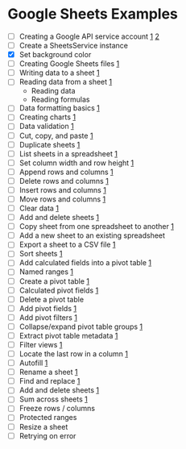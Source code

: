 # Google Sheets Examples

* [ ] Creating a Google API service account [1](https://www.youtube.com/watch?v=sAgWCbGMzTo&list=PL3JVwFmb_BnSee8RFaRPZ3nykuMRlaQp1&index=1)
[2](https://www.youtube.com/watch?v=sVURhxyc6jE&list=PL3JVwFmb_BnSee8RFaRPZ3nykuMRlaQp1&index=43)
* [ ] Create a SheetsService instance
* [X] Set background color
* [ ] Creating Google Sheets files [1](https://www.youtube.com/watch?v=JRUxeQ6ZCy0&list=PL3JVwFmb_BnSee8RFaRPZ3nykuMRlaQp1&index=2)
* [ ] Writing data to a sheet [1](https://www.youtube.com/watch?v=YF7Ad-7pvks&list=PL3JVwFmb_BnSee8RFaRPZ3nykuMRlaQp1&index=3)
* [ ] Reading data from a sheet [1](https://www.youtube.com/watch?v=gkglr8GID5E&list=PL3JVwFmb_BnSee8RFaRPZ3nykuMRlaQp1&index=4)
  * Reading data
  * Reading formulas
* [ ] Data formatting basics [1](https://www.youtube.com/watch?v=R4EN3iPRris&list=PL3JVwFmb_BnSee8RFaRPZ3nykuMRlaQp1&index=5)
* [ ] Creating charts [1](https://www.youtube.com/watch?v=xt3p5I8mNWE&list=PL3JVwFmb_BnSee8RFaRPZ3nykuMRlaQp1&index=6)
* [ ] Data validation [1](https://www.youtube.com/watch?v=n_Z2565gu6Y&list=PL3JVwFmb_BnSee8RFaRPZ3nykuMRlaQp1&index=7)
* [ ] Cut, copy, and paste [1](https://www.youtube.com/watch?v=r8GWH2E_ehw&list=PL3JVwFmb_BnSee8RFaRPZ3nykuMRlaQp1&index=8)
* [ ] Duplicate sheets [1](https://www.youtube.com/watch?v=BgQoPcoOiGY&list=PL3JVwFmb_BnSee8RFaRPZ3nykuMRlaQp1&index=9)
* [ ] List sheets in a spreadsheet [1](https://www.youtube.com/watch?v=BgQoPcoOiGY&list=PL3JVwFmb_BnSee8RFaRPZ3nykuMRlaQp1&index=9)
* [ ] Set column width and row height [1](https://www.youtube.com/watch?v=H3uMEaPqTVE&list=PL3JVwFmb_BnSee8RFaRPZ3nykuMRlaQp1&index=11)
* [ ] Append rows and columns [1](https://www.youtube.com/watch?v=txfiwEjb7sk&list=PL3JVwFmb_BnSee8RFaRPZ3nykuMRlaQp1&index=12)
* [ ] Delete rows and columns [1](https://www.youtube.com/watch?v=w1jrCxWx7Tc&list=PL3JVwFmb_BnSee8RFaRPZ3nykuMRlaQp1&index=13)
* [ ] Insert rows and columns [1](https://www.youtube.com/watch?v=FL7WSsO5EVs&list=PL3JVwFmb_BnSee8RFaRPZ3nykuMRlaQp1&index=14)
* [ ] Move rows and columns [1](https://www.youtube.com/watch?v=YHk3305dkOc&list=PL3JVwFmb_BnSee8RFaRPZ3nykuMRlaQp1&index=15)
* [ ] Clear data [1](https://www.youtube.com/watch?v=mvbnhfdDrro&list=PL3JVwFmb_BnSee8RFaRPZ3nykuMRlaQp1&index=16)
* [ ] Add and delete sheets [1](https://www.youtube.com/watch?v=X9PVQQVoJFc&list=PL3JVwFmb_BnSee8RFaRPZ3nykuMRlaQp1&index=17)
* [ ] Copy sheet from one spreadsheet to another [1](https://www.youtube.com/watch?v=aIEM7Ts4n-c&list=PL3JVwFmb_BnSee8RFaRPZ3nykuMRlaQp1&index=18)
* [ ] Add a new sheet to an existing spreadsheet
* [ ] Export a sheet to a CSV file [1](https://www.youtube.com/watch?v=Dz22fsWsLhI&list=PL3JVwFmb_BnSee8RFaRPZ3nykuMRlaQp1&index=25)
* [ ] Sort sheets [1](https://www.youtube.com/watch?v=qbBZX7uBM1M&list=PL3JVwFmb_BnSee8RFaRPZ3nykuMRlaQp1&index=27)
* [ ] Add calculated fields into a pivot table [1](https://www.youtube.com/watch?v=VR8zOz5ATLU&list=PL3JVwFmb_BnSee8RFaRPZ3nykuMRlaQp1&index=32)
* [ ] Named ranges [1](https://www.youtube.com/watch?v=LTPdfXS_LHA&list=PL3JVwFmb_BnSee8RFaRPZ3nykuMRlaQp1&index=42)
* [ ] Create a pivot table [1](https://www.youtube.com/watch?v=preFnuL7ua0&list=PL3JVwFmb_BnSee8RFaRPZ3nykuMRlaQp1&index=28)
* [ ] Calculated pivot fields [1](https://www.youtube.com/watch?v=QLssI4uvjk4&list=PL3JVwFmb_BnSee8RFaRPZ3nykuMRlaQp1&index=33)
* [ ] Delete a pivot table
* [ ] Add pivot fields [1](https://www.youtube.com/watch?v=VR8zOz5ATLU&list=PL3JVwFmb_BnSee8RFaRPZ3nykuMRlaQp1&index=32)
* [ ] Add pivot filters [1](https://www.youtube.com/watch?v=EKikw-eIcbY&list=PL3JVwFmb_BnSee8RFaRPZ3nykuMRlaQp1&index=29)
* [ ] Collapse/expand pivot table groups [1](https://www.youtube.com/watch?v=-S9bs5-ZJ5E&list=PL3JVwFmb_BnSee8RFaRPZ3nykuMRlaQp1&index=31)
* [ ] Extract pivot table metadata [1](https://www.youtube.com/watch?v=H1SGdqbaL4w&list=PL3JVwFmb_BnSee8RFaRPZ3nykuMRlaQp1&index=30)
* [ ] Filter views [1](https://www.youtube.com/watch?v=GyRxsSlx0GU&list=PL3JVwFmb_BnSee8RFaRPZ3nykuMRlaQp1&index=34)
* [ ] Locate the last row in a column [1](https://www.youtube.com/watch?v=NWWHleJll28&list=PL3JVwFmb_BnSee8RFaRPZ3nykuMRlaQp1&index=35)
* [ ] Autofill [1](https://www.youtube.com/watch?v=guHGNmODdpM&list=PL3JVwFmb_BnSee8RFaRPZ3nykuMRlaQp1&index=36)
* [ ] Rename a sheet [1](https://www.youtube.com/watch?v=iuiDUJ4NrQI&list=PL3JVwFmb_BnSee8RFaRPZ3nykuMRlaQp1&index=37)
* [ ] Find and replace [1](https://www.youtube.com/watch?v=YaFR0bu5CrY&list=PL3JVwFmb_BnSee8RFaRPZ3nykuMRlaQp1&index=39)
* [ ] Add and delete sheets [1](https://www.youtube.com/watch?v=gMD4v8F8vlc&list=PL3JVwFmb_BnSee8RFaRPZ3nykuMRlaQp1&index=38)
* [ ] Sum across sheets [1](https://www.youtube.com/watch?v=7QNk-MXkPC4&list=PL3JVwFmb_BnSee8RFaRPZ3nykuMRlaQp1&index=44)
* [ ] Freeze rows / columns
* [ ] Protected ranges
* [ ] Resize a sheet
* [ ] Retrying on error

